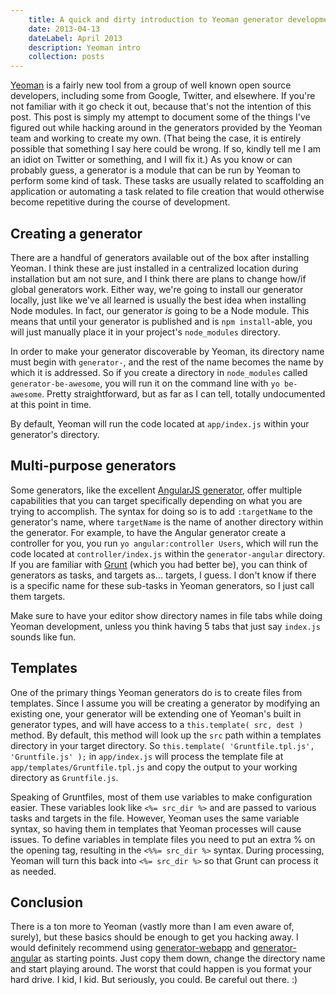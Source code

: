 ```yaml
---
	title: A quick and dirty introduction to Yeoman generator development
	date: 2013-04-13
	dateLabel: April 2013
	description: Yeoman intro
	collection: posts
---
```


[Yeoman](http://yeoman.io/) is a fairly new tool from a group of well known open source developers, including some from Google, Twitter, and elsewhere. If you're not familiar with it go check it out,
because that's not the intention of this post. This post is simply my attempt to document some of the things I've figured out while hacking around in the generators provided by the Yeoman team and working to create my own. (That being the case, it is entirely possible that something I say here could be wrong. If so, kindly tell me I am an idiot on Twitter or something, and I will fix it.) As you
know or can probably guess, a generator is a module that can be run by Yeoman to perform some kind of task. These tasks are usually related to scaffolding an application or automating a task related to file creation that would otherwise become repetitive during the course of development.

## Creating a generator

There are a handful of generators available out of the box after installing Yeoman. I think these are just installed in a centralized location during installation but am not sure, and I think there are plans to change how/if global generators work. Either way, we're going to install our generator locally, just like we've all learned is usually the best idea when installing Node modules. In fact,
our generator *is* going to be a Node module. This means that until your generator is published and is `npm install`-able, you will just manually place it in your project's `node_modules` directory.

In order to make your generator discoverable by Yeoman, its directory name must begin with `generator-`, and the rest of the name becomes the name by which it is addressed. So if you create a directory in `node_modules` called `generator-be-awesome`, you will run it on the command line with `yo be-awesome`. Pretty straightforward, but as far as I can tell, totally undocumented at this point in time.

By default, Yeoman will run the code located at `app/index.js` within your generator's directory.

## Multi-purpose generators

Some generators, like the excellent [AngularJS generator](https://github.com/yeoman/generator-angular),
offer multiple capabilities that you can target specifically depending on what you are trying to accomplish. The syntax for doing so is to add `:targetName` to the generator's name, where `targetName` is the name of another directory within the generator. For example, to have the Angular generator create a controller for you, you run `yo angular:controller Users`, which will run the code located at `controller/index.js` within the `generator-angular` directory. If you are familiar with [Grunt](http://gruntjs.com) (which you had better be), you can think of generators as tasks, and targets as... targets, I guess. I don't know if there is a specific name for these sub-tasks in Yeoman generators, so I just call them targets.

Make sure to have your editor show directory names in file tabs while doing Yeoman development, unless you think having 5 tabs that just say `index.js` sounds like fun.

## Templates

One of the primary things Yeoman generators do is to create files from templates. Since I assume you will be creating a generator by modifying an existing one, your generator will be extending one of Yeoman's built in generator types, and will have access to a `this.template( src, dest )` method. By default, this method will look up the `src` path within a templates directory in your target directory. So `this.template( 'Gruntfile.tpl.js', 'Gruntfile.js' );` in `app/index.js` will process the template file at `app/templates/Gruntfile.tpl.js` and copy the output to your working directory as `Gruntfile.js`.

Speaking of Gruntfiles, most of them use variables to make configuration easier. These variables look like `<%= src_dir %>` and are passed to various tasks and targets in the file. However, Yeoman uses the same variable syntax, so having them in templates that Yeoman processes will cause issues. To define variables in template files you need to put an extra % on the opening tag, resulting in the `<%%= src_dir %>` syntax. During processing, Yeoman will turn this back into `<%= src_dir %>` so that Grunt can process it as needed.

## Conclusion

There is a ton more to Yeoman (vastly more than I am even aware of, surely), but these basics should be enough to get you hacking away. I would definitely recommend using [generator-webapp](https://github.com/yeoman/generator-webapp) and [generator-angular](https://github.com/yeoman/generator-angular) as starting points. Just copy them down, change the directory name and start playing around. The worst that could happen is you format your hard drive. I kid, I kid. But seriously, you could. Be careful out there. :)
